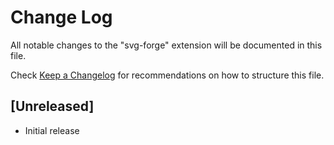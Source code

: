 # Change Log

All notable changes to the "svg-forge" extension will be documented in this file.

Check [Keep a Changelog](http://keepachangelog.com/) for recommendations on how to structure this file.

## [Unreleased]

- Initial release